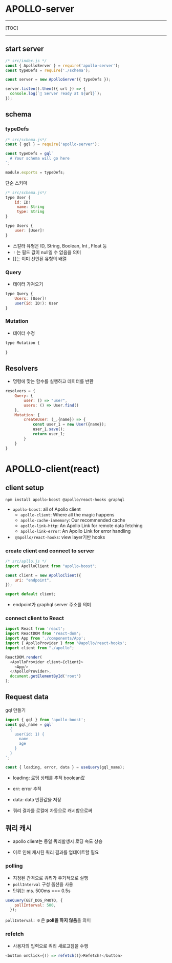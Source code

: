 # APOLLO-server

------

[TOC]

------

## start server

```js
/* src/index.js */
const { ApolloServer } = require('apollo-server');
const typeDefs = require('./schema');

const server = new ApolloServer({ typeDefs });

server.listen().then(({ url }) => {
  console.log(`🚀 Server ready at ${url}`);
});
```



## schema

### typeDefs

```javascript
/* src/schema.js*/
const { gql } = require('apollo-server');

const typeDefs = gql`
  # Your schema will go here
`;

module.exports = typeDefs;
```

단순 스키마

```js
/* src/schema.js*/
type User {
	id: ID!
     name: String
     type: String
}

type Users {
    user: [User]!
}
```

- 스칼라 유형은 ID, String, Boolean, Int , Float 등
- `!` 는 필드 값이 null일 수 없음을 의미
- []는 이미 선언된 유형의 배열

### Query

- 데이터 가져오기

```js
type Query {
    Users: [User]!
    user(id: ID!): User
}
```

### Mutation

- 데이터 수정

```js
type Mutation {
    
}
```

## Resolvers

- 명령에 맞는 함수를 실행하고 데이터를 반환

```js
resolvers = {
	Query: {
		user: () => "user",
        users: () => User.find()
    },
    Mutation: {
        createUser: (_,{name}) => {
            const user_1 = new User({name});
            user_1.save();
            return user_1;
        }
    }
}
```

# APOLLO-client(react)

## client setup

`npm install apollo-boost @apollo/react-hooks graphql`

- `apollo-boost`: all of Apollo client
  - `apollo-client`: Where all the magic happens
  - `apollo-cache-inmemory`: Our recommended cache
  - `apollo-link-http`: An Apollo Link for remote data fetching
  - `apollo-link-error`: An Apollo Link for error handling
- ` @apollo/react-hooks`: view layer기반 hooks

### create client end connect to server

```js
/* src/apllo.js */
import ApolloClient from "apollo-boost";

const client = new ApolloClient({
    uri: "endpoint",
});

export default client;
```

- endpoint가 graphql server 주소를 의미

### connect client to React

```js
import React from 'react';
import ReactDOM from 'react-dom';
import App from './components/App';
import { ApolloProvider } from '@apollo/react-hooks';
import client from "./apollo";

ReactDOM.render(
  <ApolloProvider client={client}>
    <App/>
  </ApolloProvider>,
  document.getElementById('root')
);
```

## Request data

gql 만들기

```js
import { gql } from 'apollo-boost';
const gql_name = gql`
  {
    user(id: 1) {
      name
	  age
    }
  }
`;

```

```js
const { loading, error, data } = useQuery(gql_name);
```



- loading: 로딩 상태를 추적 boolean값
- err: error 추적
- data: data 반환값을 저장

- 쿼리 결과를 로컬에 자동으로 캐시함으로써

## 쿼리 캐시

- apollo client는 동일 쿼리발생시 로딩 속도 상승

- 이로 인해 캐시된 쿼리 결과를 업데이트할 필요

### polling

- 지정된 간격으로 쿼리가 주기적으로 실행
- `pollInterval` 구성 옵션을 사용
- 단위는 ms. 500ms === 0.5s

```js
useQuery(GET_DOG_PHOTO, {
    pollInterval: 500,
  });
```

`pollInterval: 0` 은 **poll을 하지 않음**을 의미

### refetch

- 사용자의 입력으로 쿼리 새로고침을 수행

```js
<button onClick={() => refetch()}>Refetch!</button>
```



